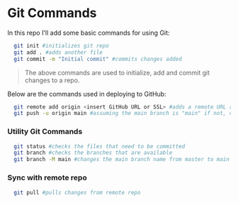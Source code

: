 # Git Commands

In this repo I'll add some basic commands for using Git:
```sh
  git init #initializes git repo
  git add . #adds another file
  git commit -m "Initial commit" #commits changes added
```
> The above commands are used to initialize, add and commit git changes to a repo.

Below are the commands used in deploying to GitHub:
```sh
  git remote add origin <insert GitHub URL or SSL> #adds a remote URL repo as our origin
  git push -u origin main #assuming the main branch is "main" if not, change to master
```

### Utility Git Commands 
```sh
  git status #checks the files that need to be committed
  git branch #checks the branches that are available
  git branch -M main #changes the main branch name from master to main
```
### Sync with remote repo
```sh
  git pull #pulls changes from remote repo
```

